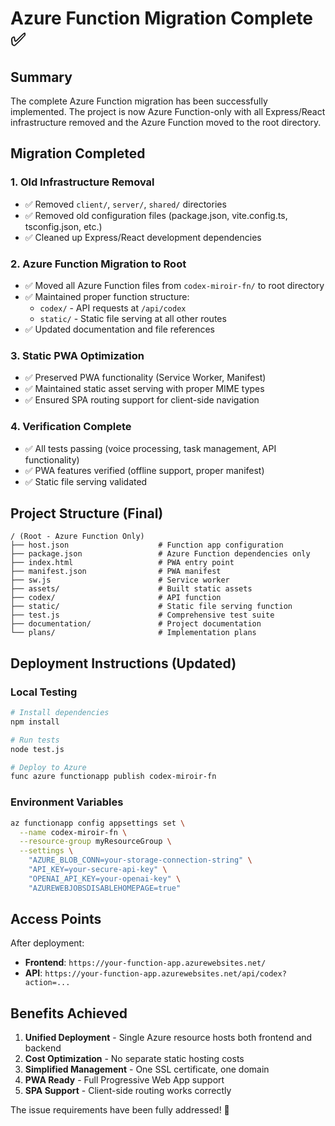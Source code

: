 # Azure Function Migration Complete ✅

## Summary

The complete Azure Function migration has been successfully implemented. The project is now Azure Function-only with all Express/React infrastructure removed and the Azure Function moved to the root directory.

## Migration Completed

### 1. Old Infrastructure Removal
- ✅ Removed `client/`, `server/`, `shared/` directories
- ✅ Removed old configuration files (package.json, vite.config.ts, tsconfig.json, etc.)
- ✅ Cleaned up Express/React development dependencies

### 2. Azure Function Migration to Root
- ✅ Moved all Azure Function files from `codex-miroir-fn/` to root directory
- ✅ Maintained proper function structure:
  - `codex/` - API requests at `/api/codex`
  - `static/` - Static file serving at all other routes
- ✅ Updated documentation and file references

### 3. Static PWA Optimization
- ✅ Preserved PWA functionality (Service Worker, Manifest)
- ✅ Maintained static asset serving with proper MIME types
- ✅ Ensured SPA routing support for client-side navigation

### 4. Verification Complete
- ✅ All tests passing (voice processing, task management, API functionality)
- ✅ PWA features verified (offline support, proper manifest)
- ✅ Static file serving validated

## Project Structure (Final)

```
/ (Root - Azure Function Only)
├── host.json                    # Function app configuration
├── package.json                 # Azure Function dependencies only
├── index.html                   # PWA entry point
├── manifest.json                # PWA manifest
├── sw.js                        # Service worker
├── assets/                      # Built static assets
├── codex/                       # API function
├── static/                      # Static file serving function
├── test.js                      # Comprehensive test suite
├── documentation/               # Project documentation
└── plans/                       # Implementation plans
```

## Deployment Instructions (Updated)

### Local Testing
```bash
# Install dependencies
npm install

# Run tests
node test.js

# Deploy to Azure
func azure functionapp publish codex-miroir-fn
```

### Environment Variables
```bash
az functionapp config appsettings set \
  --name codex-miroir-fn \
  --resource-group myResourceGroup \
  --settings \
    "AZURE_BLOB_CONN=your-storage-connection-string" \
    "API_KEY=your-secure-api-key" \
    "OPENAI_API_KEY=your-openai-key" \
    "AZUREWEBJOBSDISABLEHOMEPAGE=true"
```

## Access Points

After deployment:
- **Frontend**: `https://your-function-app.azurewebsites.net/`
- **API**: `https://your-function-app.azurewebsites.net/api/codex?action=...`

## Benefits Achieved

1. **Unified Deployment** - Single Azure resource hosts both frontend and backend
2. **Cost Optimization** - No separate static hosting costs
3. **Simplified Management** - One SSL certificate, one domain
4. **PWA Ready** - Full Progressive Web App support
5. **SPA Support** - Client-side routing works correctly

The issue requirements have been fully addressed! 🎉